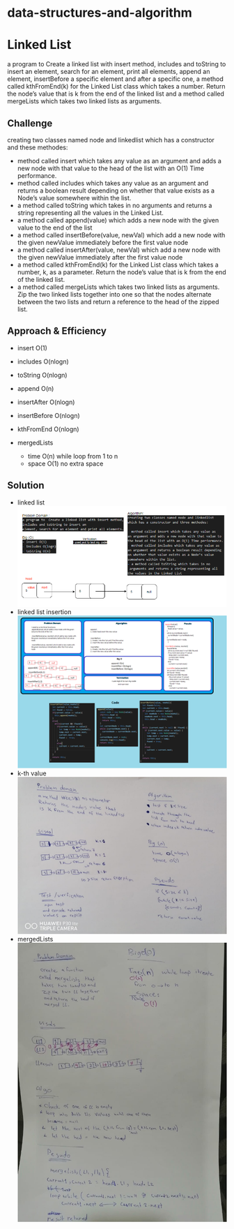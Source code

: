 # data-structures-and-algorithm

# Linked List
a program to  Create a linked list with insert method, includes and toString to insert an element, search for an element, print all elements, append an element, insertBefore a specific element and after a specific one, a method called kthFromEnd(k) for the Linked List class which takes a number. Return the node’s value that is k from the end of the linked list and a  method called mergeLists which takes two linked lists as arguments.
## Challenge
creating two classes named node and linkedlist which has a constructor and these methodes:

- method called insert which takes any value as an argument and adds a new node with that value to the head of the list with an O(1) Time performance.
- method called includes which takes any value as an argument and returns a boolean result depending on whether that value exists as a Node’s value somewhere within the list.
- a method called toString which takes in no arguments and returns a string representing all the values in the Linked List.
- a method called append(value) which adds a new node with the given value to the end of the list
- a method called insertBefore(value, newVal) which add a new node with the given newValue immediately before the first value node
- a method called insertAfter(value, newVal) which add a new node with the given newValue immediately after the first value node
- a method called kthFromEnd(k) for the Linked List class which takes a number, k, as a parameter. Return the node’s value that is k from the end of the linked list.
- a method called mergeLists which takes two linked lists as arguments. Zip the two linked lists together into one so that the nodes alternate between the two lists and return a reference to the head of the zipped list. 


## Approach & Efficiency
- insert O(1)
- includes O(nlogn)
- toString O(nlogn)
- append O(n)
- insertAfter O(nlogn)
- insertBefore O(nlogn)
- kthFromEnd O(nlogn)

- mergedLists
    - time O(n)  while loop from 1 to n
    - space O(1) no extra space

## Solution
- linked list
![linked list](./Ll.png)
- linked list insertion
![ll-insertion](./ll-insertion.png)
- k-th value
![ll-kth-from-end](./ll-kth-from-end.jpg)
- mergedLists
![ll-merge](./ll-merge.jpg)
